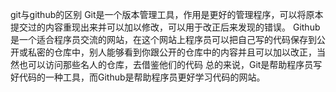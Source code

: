 git与github的区别
Git是一个版本管理工具，作用是更好的管理程序，可以将原本提交过的内容重现出来并可以加以修改，可以用于改正后来发现的错误。
Github是一个适合程序员交流的网站，在这个网站上程序员可以把自己写的代码保存到公开或私密的仓库中，别人能够看到你跟公开的仓库中的内容并且可以加以改正，当然也可以访问那些名人的仓库，去借鉴他们的代码
总的来说，Git是帮助程序员写好代码的一种工具，而Github是帮助程序员更好学习代码的网站。
